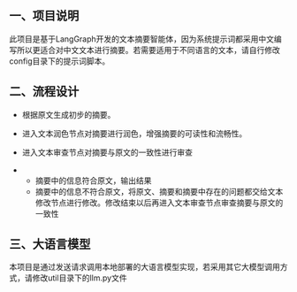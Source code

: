 ## 一、项目说明

此项目是基于LangGraph开发的文本摘要智能体，因为系统提示词都采用中文编写所以更适合对中文文本进行摘要。若需要适用于不同语言的文本，请自行修改config目录下的提示词脚本。

## 二、流程设计

- 根据原文生成初步的摘要。
- 进入文本润色节点对摘要进行润色，增强摘要的可读性和流畅性。
- 进入文本审查节点对摘要与原文的一致性进行审查

- - 摘要中的信息符合原文，输出结果
  - 摘要中的信息不符合原文，将原文、摘要和摘要中存在的问题都交给文本修改节点进行修改。修改结束以后再进入文本审查节点审查摘要与原文的一致性

## 三、大语言模型

本项目是通过发送请求调用本地部署的大语言模型实现，若采用其它大模型调用方式，请修改util目录下的llm.py文件

